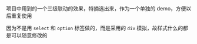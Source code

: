 项目中用到的一个三级联动的效果，特摘选出来，作为一个单独的 demo，方便以后重复使用

因为不是用 ```select``` 和 ```option``` 标签做的，而是采用的 ```div``` 模拟，故样式什么的都是可以随意修改的